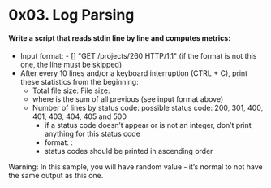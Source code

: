 # 0x03. Log Parsing

#### Write a script that reads stdin line by line and computes metrics:

  *  Input format: <IP Address> - [<date>] "GET /projects/260 HTTP/1.1" <status code> <file size> (if the format is not this one, the line must be skipped)
  *  After every 10 lines and/or a keyboard interruption (CTRL + C), print these statistics from the beginning:
      -  Total file size: File size: <total size>
      -  where <total size> is the sum of all previous <file size> (see input format above)
      -  Number of lines by status code:
            possible status code: 200, 301, 400, 401, 403, 404, 405 and 500
         *   if a status code doesn’t appear or is not an integer, don’t print anything for this status code
         *   format: <status code>: <number>
         *   status codes should be printed in ascending order

Warning: In this sample, you will have random value - it’s normal to not have the same output as this one.

